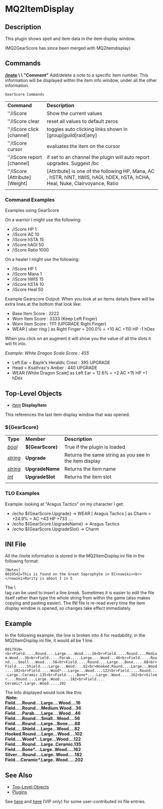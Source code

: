 # MQ2ItemDisplay

## Description

This plugin shows spell and item data in the item display window.

\(MQ2GearScore has since been merged with MQ2itemdisplay\)

## Commands

[**/inote**](../../commands/slash-commands/inote.md) **\ \ "Comment"** Add/delete a note to a specific item number. This information will be displayed within the item info window, under all the other information.

`GearScore Commands`

|  |  |
| :--- | :--- |
| **Command** | **Description** |
| ''/iScore | Show the current values |
| ''/iScore clear | reset all values to default zeros |
| ''/iScore click \[channel\] | toggles auto clicking links shown in \[group\|guild\|raid\|any\] |
| ''/iScore cursor | evaluates the item on the cursor |
| ''/iScore report \[channel\] | if set to an channel the plugin will auto report upgrades. Suggest /bc |
| ''/iScore \[Attribute\] \[Weight\] | \[Attribute\] is one of the following HP, Mana, AC , hSTR, hINT, hWIS, hAGI, hDEX, hSTA, hCHA, Heal, Nuke, Clairvoyance, Ratio |
|  |  |

### Command Examples

Examples using GearScore

On a warrior I might use the following:

* /iScore HP 1
* /iScore AC 10
* /iScore hSTA 15
* /iScore hAGI 50
* /iScore Ratio 1000

On a healer I might use the following:

* /iScore HP 1
* /iScore Mana 1
* /iScore hWIS 15
* /iScore hSTA 10
* /iScore Heal 50

Example Gearscore Output: When you look at an items details there will be extra lines at the bottom that look like:

* Base Item Score : 2222
* Worn Item Score : 3333 \(Keep Left Finger\)
* Worn Item Score : 1111 \(UPGRADE Right Finger\)
* WEAR \[ uber ring \] as Right Finger = 200.0% = +10 AC +110 HP -1 hDex

When you click on an augment it will show you the value of all the slots it will fit into.

_Example: White Dragon Scale Score : 455_

* Left Ear = Bayle's Heraldic Crest : 395 UPGRADE
* Head = Ksathrax's Amber : 440 UPGRADE
* WEAR \[White Dragon Scale\] as Left Ear = 12.6% = +2 AC +15 HP +1 hDex

## Top-Level Objects

* [_item_](../../data-types-and-top-level-objects/data-types/datatype-item.md) **DisplayItem**

This references the last item display window that was opened.

### ${GearScore}

|  |  |  |
| :--- | :--- | :--- |
| **Type** | **Member** | **Description** |
| [_bool_](../../data-types-and-top-level-objects/data-types/datatype-bool.md) | **${GearScore}** | True if the plugin is loaded |
| [_string_](../../data-types-and-top-level-objects/data-types/datatype-string.md) | **Upgrade** | Returns the same string as you see in the item display |
| [_string_](../../data-types-and-top-level-objects/data-types/datatype-string.md) | **UpgradeName** | Returns the item name |
| [_int_](../../data-types-and-top-level-objects/data-types/datatype-int.md) | **UpgradeSlot** | Returns the item slot |
|  |  |  |

### TLO Examples

Example: looking at "Aragus Tactics" on my character I get:

* /echo ${GearScore.Upgrade} -&gt; WEAR \[ Aragus Tactics \] as Charm = +24.9% = AC +43 HP +733 ....
* /echo ${GearScore.UpgradeName} -&gt; Aragus Tactics
* /echo ${GearScore.UpgradeSlot} -&gt; Charm

## INI File

All the /inote information is stored in the MQ2ItemDisplay.ini file in the following format:

```text
[Notes]
0019542=This is found on the Great Saprophyte in EC<nowiki><br></nowiki>Rarity is about 1 in 5
```

The \  
 tag can be used to insert a line break. Sometimes it is easier to edit the file itself rather than type the whole string from within the game \(also makes copying and pasting easier\). The INI file is re-read every time the item display window is opened, so changes take effect immediately.

## Example

In the following example, the line is broken into 4 for readability, in the MQ2ItemDisplay.ini file, it would all be 1 line.

`0017910=<br>Field.....Round....Large....Wood....16<br>Field.....Round....Medium.Wood...36<br>Field.....Parab.....Large....Wood...46<br>Field.....Round....Small...Wood....56<br>Field.....Round....Large...Bone.....68<br>Field.....Shield....Large...Wood....82<br>Hooked.Round....Large...Wood....102<br>Field.....Wood*...Large...Wood....122<br>Field.....Round....Large..Ceramic.135<br>Field.....Bone*....Large..Wood.....162<br>Silver....Round....Large..Wood.....182<br>Field....`  
`Ceramic*.Large..Wood.....202`

The info displayed would look like this:  
:**Note:  
Field.....Round....Large....Wood....16  
Field.....Round....Medium.Wood...36  
Field.....Parab.....Large....Wood...46  
Field.....Round....Small...Wood....56  
Field.....Round....Large...Bone.....68  
Field.....Shield....Large...Wood....82  
Hooked.Round....Large...Wood....102  
Field.....Wood\*...Large...Wood....122  
Field.....Round....Large..Ceramic.135  
Field.....Bone\*....Large..Wood.....162  
Silver....Round....Large..Wood.....182  
Field....Ceramic\*.Large..Wood.....202**

## See Also

* [Top-Level Objects](../../data-types-and-top-level-objects/top-level-objects/)
* [Plugins](../../documentation/macroquest2-plugins.md)

See [here](https://macroquest2.com/phpBB3/viewtopic.php?t=11549) and [here](https://macroquest2.com/phpBB3/viewtopic.php?t=12022) \(VIP only\) for some user-contributed ini file entries.


